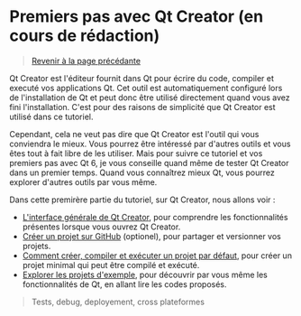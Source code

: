 
# Premiers pas avec Qt Creator (en cours de rédaction)

> [Revenir à la page précédante](../README.md)

Qt Creator est l'éditeur fournit dans Qt pour écrire du code, compiler et executé vos applications Qt. Cet outil est automatiquement
configuré lors de l'installation de Qt et peut donc être utilisé directement quand vous avez fini l'installation. C'est pour des 
raisons de simplicité que Qt Creator est utilisé dans ce tutoriel.

Cependant, cela ne veut pas dire que Qt Creator est l'outil qui vous conviendra le mieux. Vous pourrez être intéressé par d'autres
outils et vous êtes tout à fait libre de les utiliser. Mais pour suivre ce tutoriel et vos premiers pas avec Qt 6, je vous conseille
quand même de tester Qt Creator dans un premier temps. Quand vous connaîtrez mieux Qt, vous pourrez explorer d'autres outils par
vous même.

Dans cette premirère partie du tutoriel, sur Qt Creator, nous allons voir :

- [L'interface générale de Qt Creator](interface.md), pour comprendre les fonctionnalités présentes lorsque vous ouvrez Qt Creator.
- [Créer un projet sur GitHub](github.md) (optionel), pour partager et versionner vos projets.
- [Comment créer, compiler et exécuter un projet par défaut](projet.md), pour créer un projet minimal qui peut être compilé et exécuté.
- [Explorer les projets d'exemple](exemples.md), pour découvrir par vous même les fonctionnalités de Qt, en allant lire les codes proposés.



> Tests, debug, deployement, cross plateformes

